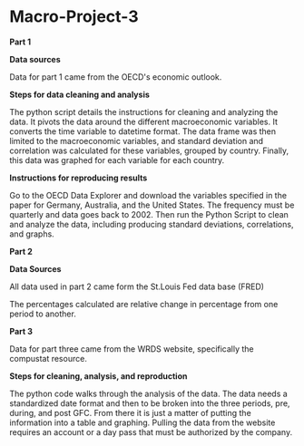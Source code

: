 # Macro-Project-3
**Part 1**

**Data sources**

Data for part 1 came from the OECD's economic outlook.

**Steps for data cleaning and analysis**

The python script details the instructions for cleaning and analyzing the data. It pivots the data around the different macroeconomic variables. It converts the time variable to datetime format. The data frame was then limited to the macroeconomic variables, and standard deviation and correlation was calculated for these variables, grouped by country. Finally, this data was graphed for each variable for each country.

**Instructions for reproducing results**

Go to the OECD Data Explorer and download the variables specified in the paper for Germany, Australia, and the United States. The frequency must be quarterly and data goes back to 2002. Then run the Python Script to clean and analyze the data, including producing standard deviations, correlations, and graphs.

**Part 2**

**Data Sources**

All data used in part 2 came form the St.Louis Fed data base (FRED)

The percentages calculated are relative change in percentage from one period to another.

**Part 3**

Data for part three came from the WRDS website, specifically the compustat resource. 

**Steps for cleaning, analysis, and reproduction**

The python code walks through the analysis of the data. The data needs a standardized date format and then to be broken into the three periods, pre, during, and post GFC. From there it is just a matter of putting the information into a table and graphing. Pulling the data from the website requires an account or a day pass that must be authorized by the company. 
